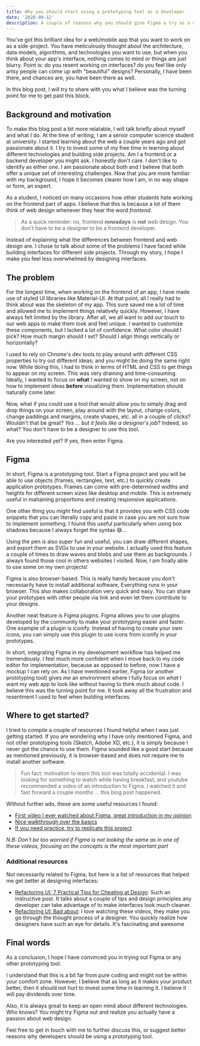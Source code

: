 ```yaml
---
title: Why you should start using a prototyping tool as a developer
date: '2020-09-12'
description: A couple of reasons why you should give Figma a try as a developer to boost your creativity
---
```


You've got this brilliant idea for a web/mobile app that you want to work on as a side-project. You have meticulously thought about the architecture, data models, algorithms, and technologies you want to use, but when you think about your app's interface, nothing comes to mind or things are just blurry.
Point is: do you resent working on interfaces? do you feel like only artsy people can come up with "beautiful" designs?
Personally, I have been there, and chances are, you have been there as well.

In this blog post, I will try to share with you what I believe was the turning point for me to get past this block.

## Background and motivation

To make this blog post a bit more relatable, I will talk briefly about myself and what I do. At the time of writing, I am a senior computer science student at university. I started learning about the web a couple years ago and got passionate about it. I try to invest some of my free time in learning about different technologies and building side projects. Am I a frontend or a backend developer you might ask. I honestly don't care. I don't like to identify as either one. I am passionate about both and I believe that both offer a unique set of interesting challenges. Now that you are more familiar with my background, I hope it becomes clearer how I am, in no way shape or form, an expert.

As a student, I noticed on many occasions how other students hate working on the frontend part of apps. I believe that this is because a lot of them think of web design whenever they hear the word _frontend_.

> As a quick reminder: no, frontend **nowadays** is **not** web design. You don't have to be a designer to be a frontend developer.

Instead of explaining what the differences between frontend and web design are. I chose to talk about some of the problems I have faced while building interfaces for different side projects. Through my story, I hope I make you feel less overwhelmed by designing interfaces.

## The problem

For the longest time, when working on the frontend of an app, I have made use of styled UI libraries like Material-UI. At that point, all I really had to think about was the skeleton of my app. This sure saved me a lot of time and allowed me to implement things relatively quickly. However, I have always felt limited by the library. After all, we all want to add our touch to our web apps to make them look and feel unique. I wanted to customize these components, but I lacked a lot of confidence. What color should I pick? How much margin should I set? Should I align things vertically or horizontally?

I used to rely on Chrome's dev tools to play around with different CSS properties to try out different ideas; and you might be doing the same right now. While doing this, I had to think in terms of HTML and CSS to get things to appear on my screen. This was very draining and time-consuming. Ideally, I wanted to focus on **what** I wanted to show on my screen, not on how to implement ideas **before** visualizing them. Implementation should naturally come later.

Now, what if you could use a tool that would allow you to simply drag and drop things on your screen, play around with the layout, change colors, change paddings and margins, create shapes, etc. all in a couple of clicks? Wouldn't that be great? _Yes ... but it feels like a designer's job?_ Indeed, so what? You don't have to be a designer to use this tool.

Are you interested yet? If yes, then enter Figma.

## Figma

In short, Figma is a prototyping tool. Start a Figma project and you will be able to use objects (frames, rectangles, text, etc.) to quickly create application prototypes. Frames can come with pre-determined widths and heights for different screen sizes like desktop and mobile. This is extremely useful in maitaining proportions and creating responsive applications.

One other thing you might find useful is that it provides you with CSS code snippets that you can literally copy and paste in case you are not sure how to implement something. I found this useful particularly when using box shadows because I always forget the syntax 😅...

Using the pen is also super fun and useful, you can draw different shapes, and export them as SVGs to use in your website. I actually used this feature a couple of times to draw waves and blobs and use them as backgrounds. I always found those cool in others websites I visited. Now, I am finally able to use some on my own projects!

Figma is also browser-based. This is really handy because you don't necessarily have to install additional software, Everything runs in your browser. This also makes collaboration very quick and easy. You can share your prototypes with other people via link and even let them contribute to your designs.

Another neat feature is Figma plugins. Figma allows you to use plugins developed by the community to make your prototyping easier and faster. One example of a plugin is iconify. Instead of having to create your own icons, you can simply use this plugin to use icons from iconify in your prototypes.

In short, integrating Figma in my development workflow has helped me tremendously. I feel much more confident when I move back to my code editor for implementation, because as opposed to before, now I have a mockup I can rely on. As I have mentioned earlier, Figma (or another prototyping tool) gives me an environment where I fully focus on _what_ I want my web app to look like without having to think much about code. I believe this was the turning point for me. It took away all the frustration and resentment I used to feel when building interfaces.

## Where to get started?

I tried to compile a couple of resources I found helpful when I was just getting started. If you are wondering why I have only mentioned Figma, and not other prototyping tools (Sketch, Adobe XD, etc.), it is simply because I never got the chance to use them. Figma sounded like a good start because as mentioned previously, it is browser-based and does not require me to install another software.

> Fun fact: motivation to learn this tool was totally accidental. I was looking for something to watch while having breakfast, and youtube recommended a video of an introduction to Figma. I watched it and fast forward a couple months ... this blog post happened.

Without further ado, these are some useful resources I found:

- [First video I ever watched about Figma, great introduction in my opinion](https://youtu.be/4W4LvJnNegA)
- [Nice walkthrough over the basics](https://youtu.be/jk1T0CdLxwU)
- [If you need practice, try to replicate this project](https://youtu.be/FK4YusHIIj0https://youtu.be/FK4YusHIIj0)

_N.B: Don't be too worried if Figma is not looking the same as in one of these videos, focusing on the concepts is the most important part_

### Additional resources

Not necessarily related to Figma, but here is a list of resources that helped me get better at designing interfaces:

- [Refactoring UI: 7 Practical Tips for Cheating at Design](https://medium.com/refactoring-ui/7-practical-tips-for-cheating-at-design-40c736799886): Such an instructive post. It talks about a couple of tips and design principles any developer can take advantage of to make interfaces look much cleaner.
- [Refactoring UI: Bad about](https://www.youtube.com/watch?v=S6-q5BheEYU&ab_channel=SteveSchoger): I love watching these videos, they make you go through the thought process of a designer. You quickly realize how designers have such an eye for details. It's fascinating and awesome

## Final words

As a conclusion, I hope I have convinced you in trying out Figma or any other prototyping tool.

I understand that this is a bit far from pure coding and might not be within your comfort zone. However, I believe that as long as it makes your product better, then it should not hurt to invest some time in learning it. I believe it will pay dividends over time.

Also, it is always great to keep an open mind about different technologies. Who knows? You might try Figma out and realize you actually have a passion about web design.

Feel free to get in touch with me to further discuss this, or suggest better reasons why developers should be using a prototyping tool.
